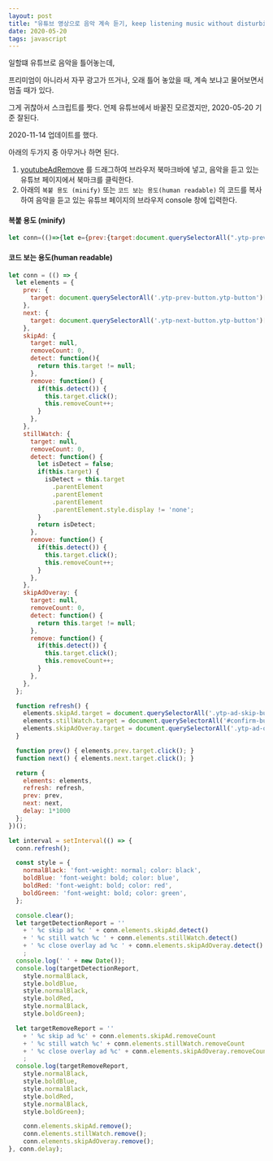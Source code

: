 ```yaml
---
layout: post
title: "유튜브 영상으로 음악 계속 듣기, keep listening music without disturbing on youtube"
date: 2020-05-20
tags: javascript
---
```


일할떄 유튜브로 음악을 틀어놓는데,

프리미엄이 아니라서 자꾸 광고가 뜨거나, 오래 틀어 놓았을 때, 계속 보냐고 물어보면서 멈출 때가 있다.

그게 귀찮아서 스크립트를 짯다. 언제 유튜브에서 바꿀진 모르겠지만, 2020-05-20 기준 잘된다.

2020-11-14 업데이트를 했다.

아래의 두가지 중 아무거나 하면 된다.
1. <a href='javascript:(function(){let conn=(()=>{let e={prev:{target:document.querySelectorAll(".ytp-prev-button.ytp-button")[0]},next:{target:document.querySelectorAll(".ytp-next-button.ytp-button")[0]},skipAd:{target:null,removeCount:0,detect:function(){return null!=this.target},remove:function(){this.detect()&&(this.target.click(),this.removeCount++)}},stillWatch:{target:null,removeCount:0,detect:function(){let e=!1;return this.target&&(e="none"!=this.target.parentElement.parentElement.parentElement.parentElement.style.display),e},remove:function(){this.detect()&&(this.target.click(),this.removeCount++)}},skipAdOveray:{target:null,removeCount:0,detect:function(){return null!=this.target},remove:function(){this.detect()&&(this.target.click(),this.removeCount++)}}};return{elements:e,refresh:function(){e.skipAd.target=document.querySelectorAll(".ytp-ad-skip-button.ytp-button")[0],e.stillWatch.target=document.querySelectorAll("#confirm-button")[0],e.skipAdOveray.target=document.querySelectorAll(".ytp-ad-overlay-close-container")[0]},prev:function(){e.prev.target.click()},next:function(){e.next.target.click()},delay:1e3}})(),interval=setInterval(()=>{conn.refresh();const e="font-weight: normal; color: black",t="font-weight: bold; color: blue",n="font-weight: bold; color: red",o="font-weight: bold; color: green";console.clear();let l=" %c skip ad %c "+conn.elements.skipAd.detect()+" %c still watch %c "+conn.elements.stillWatch.detect()+" %c close overlay ad %c "+conn.elements.skipAdOveray.detect();console.log(" "+new Date),console.log(l,e,t,e,n,e,o);let c=" %c skip ad %c"+conn.elements.skipAd.removeCount+" %c still watch %c"+conn.elements.stillWatch.removeCount+" %c close overlay ad %c"+conn.elements.skipAdOveray.removeCount;console.log(c,e,t,e,n,e,o),conn.elements.skipAd.remove(),conn.elements.stillWatch.remove(),conn.elements.skipAdOveray.remove()},conn.delay);})()'>youtubeAdRemove</a> 를 드래그하여 브라우저 북마크바에 넣고, 음악을 듣고 있는 유튜브 페이지에서 북마크를 클릭한다.
2. 아래의 `복붙 용도 (minify)` 또는 `코드 보는 용도(human readable)` 의 코드를 복사하여 음악을 듣고 있는 유튜브 페이지의 브라우저 console 창에 입력한다.

#### 복붙 용도 (minify)

``` javascript
let conn=(()=>{let e={prev:{target:document.querySelectorAll(".ytp-prev-button.ytp-button")[0]},next:{target:document.querySelectorAll(".ytp-next-button.ytp-button")[0]},skipAd:{target:null,removeCount:0,detect:function(){return null!=this.target},remove:function(){this.detect()&&(this.target.click(),this.removeCount++)}},stillWatch:{target:null,removeCount:0,detect:function(){let e=!1;return this.target&&(e="none"!=this.target.parentElement.parentElement.parentElement.parentElement.style.display),e},remove:function(){this.detect()&&(this.target.click(),this.removeCount++)}},skipAdOveray:{target:null,removeCount:0,detect:function(){return null!=this.target},remove:function(){this.detect()&&(this.target.click(),this.removeCount++)}}};return{elements:e,refresh:function(){e.skipAd.target=document.querySelectorAll(".ytp-ad-skip-button.ytp-button")[0],e.stillWatch.target=document.querySelectorAll("#confirm-button")[0],e.skipAdOveray.target=document.querySelectorAll(".ytp-ad-overlay-close-container")[0]},prev:function(){e.prev.target.click()},next:function(){e.next.target.click()},delay:1e3}})(),interval=setInterval(()=>{conn.refresh();const e="font-weight: normal; color: black",t="font-weight: bold; color: blue",n="font-weight: bold; color: red",o="font-weight: bold; color: green";console.clear();let l=" %c skip ad %c "+conn.elements.skipAd.detect()+" %c still watch %c "+conn.elements.stillWatch.detect()+" %c close overlay ad %c "+conn.elements.skipAdOveray.detect();console.log(" "+new Date),console.log(l,e,t,e,n,e,o);let c=" %c skip ad %c"+conn.elements.skipAd.removeCount+" %c still watch %c"+conn.elements.stillWatch.removeCount+" %c close overlay ad %c"+conn.elements.skipAdOveray.removeCount;console.log(c,e,t,e,n,e,o),conn.elements.skipAd.remove(),conn.elements.stillWatch.remove(),conn.elements.skipAdOveray.remove()},conn.delay);
```

#### 코드 보는 용도(human readable)

``` javascript
let conn = (() => {
  let elements = {
    prev: {
      target: document.querySelectorAll('.ytp-prev-button.ytp-button')[0],
    },
    next: {
      target: document.querySelectorAll('.ytp-next-button.ytp-button')[0],
    },
    skipAd: {
      target: null,
      removeCount: 0,
      detect: function(){
        return this.target != null;
      },
      remove: function() {
        if(this.detect()) {
          this.target.click();
          this.removeCount++;
        }
      },
    },
    stillWatch: {
      target: null,
      removeCount: 0,
      detect: function() {
        let isDetect = false;
        if(this.target) {
          isDetect = this.target
            .parentElement
            .parentElement
            .parentElement
            .parentElement.style.display != 'none';
        }
        return isDetect;
      },
      remove: function() {
        if(this.detect()) {
          this.target.click();
          this.removeCount++;
        }
      },
    },
    skipAdOveray: {
      target: null,
      removeCount: 0,
      detect: function() {
        return this.target != null;
      },
      remove: function() {
        if(this.detect()) {
          this.target.click();
          this.removeCount++;
        }
      },
    },
  };

  function refresh() {
    elements.skipAd.target = document.querySelectorAll('.ytp-ad-skip-button.ytp-button')[0];
    elements.stillWatch.target = document.querySelectorAll('#confirm-button')[0];
    elements.skipAdOveray.target = document.querySelectorAll('.ytp-ad-overlay-close-container')[0];
  }

  function prev() { elements.prev.target.click(); }
  function next() { elements.next.target.click(); }

  return {
    elements: elements,
    refresh: refresh,
    prev: prev,
    next: next,
    delay: 1*1000
  };
})();

let interval = setInterval(() => {
  conn.refresh();

  const style = {
    normalBlack: 'font-weight: normal; color: black',
    boldBlue: 'font-weight: bold; color: blue',
    boldRed: 'font-weight: bold; color: red',
    boldGreen: 'font-weight: bold; color: green',
  };

  console.clear();
  let targetDetectionReport = ''
    + ' %c skip ad %c ' + conn.elements.skipAd.detect()
    + ' %c still watch %c ' + conn.elements.stillWatch.detect()
    + ' %c close overlay ad %c ' + conn.elements.skipAdOveray.detect()
    ;
  console.log(' ' + new Date());
  console.log(targetDetectionReport,
    style.normalBlack,
    style.boldBlue,
    style.normalBlack,
    style.boldRed,
    style.normalBlack,
    style.boldGreen);

  let targetRemoveReport = ''
    + ' %c skip ad %c' + conn.elements.skipAd.removeCount
    + ' %c still watch %c' + conn.elements.stillWatch.removeCount
    + ' %c close overlay ad %c' + conn.elements.skipAdOveray.removeCount
    ;
  console.log(targetRemoveReport,
    style.normalBlack,
    style.boldBlue,
    style.normalBlack,
    style.boldRed,
    style.normalBlack,
    style.boldGreen);

    conn.elements.skipAd.remove();
    conn.elements.stillWatch.remove();
    conn.elements.skipAdOveray.remove();
}, conn.delay);
```
